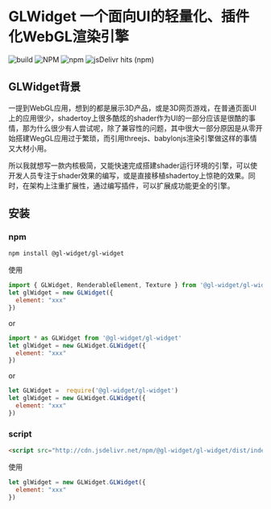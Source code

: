# GLWidget  一个面向UI的轻量化、插件化WebGL渲染引擎

![build](https://github.com/newbeea/gl-widget/workflows/build/badge.svg)
![NPM](https://img.shields.io/npm/l/@gl-widget/gl-widget)
![npm](https://img.shields.io/npm/dm/@gl-widget/gl-widget)
![jsDelivr hits (npm)](https://img.shields.io/jsdelivr/npm/hm/@gl-widget/gl-widget)

## GLWidget背景
一提到WebGL应用，想到的都是展示3D产品，或是3D网页游戏，在普通页面UI上的应用很少，shadertoy上很多酷炫的shader作为UI的一部分应该是很酷的事情，那为什么很少有人尝试呢，除了兼容性的问题，其中很大一部分原因是从零开始搭建WegGL应用过于繁琐，而引用threejs、babylonjs渲染引擎做这样的事情又大材小用。

所以我就想写一款内核极简，又能快速完成搭建shader运行环境的引擎，可以使开发人员专注于shader效果的编写，或是直接移植shadertoy上惊艳的效果。同时，在架构上注重扩展性，通过编写插件，可以扩展成功能更全的引擎。

## 安装
### npm
```bash
npm install @gl-widget/gl-widget
```
使用
```js
import { GLWidget, RenderableElement, Texture } from '@gl-widget/gl-widget'
let glWidget = new GLWidget({
  element: "xxx"
})
```
or
```js
import * as GLWidget from '@gl-widget/gl-widget'
let glWidget = new GLWidget.GLWidget({
  element: "xxx"
})
```
or
```js
let GLWidget =  require('@gl-widget/gl-widget')
let glWidget = new GLWidget.GLWidget({
  element: "xxx"
})
```

### script
```html
<script src="http://cdn.jsdelivr.net/npm/@gl-widget/gl-widget/dist/index.umd.js"></script>
```
使用

```js
let glWidget = new GLWidget.GLWidget({
  element: "xxx"
})
```
